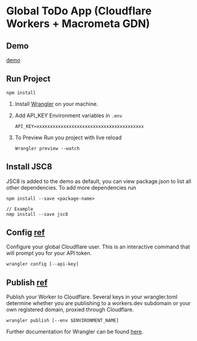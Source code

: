 # Global ToDo App (Cloudflare Workers + Macrometa GDN)

## Demo

[demo](https://couldflare-todo.solanki.workers.dev/)

## Run Project

```
npm install
```

1. Install [Wrangler](https://github.com/cloudflare/wrangler) on your machine.

2. Add API_KEY Environment variables in `.env`

   ```
   API_KEY=xxxxxxxxxxxxxxxxxxxxxxxxxxxxxxxxxxxxxxxx

   ```

3. To Preview Run you project with live reload

   ```
   Wrangler preview --watch
   ```
## Install JSC8

JSC8 is added to the demo as default, you can view package.json to list all other dependencies.
To add more dependencies run
```
npm install --save <package-name>

// Example
nmp install --save jsc8
```

## Config [ref](https://developers.cloudflare.com/workers/tooling/wrangler/commands/#config)

Configure your global Cloudflare user. This is an interactive command that will prompt you for your API token.

```
wrangler config [--api-key]
```

## Publish [ref](https://developers.cloudflare.com/workers/tooling/wrangler/commands/#publish)

Publish your Worker to Cloudflare. Several keys in your wrangler.toml determine whether you are publishing to a workers.dev subdomain or your own registered domain, proxied through Cloudflare.

```
wrangler publish [--env $ENVIRONMENT_NAME]
```

Further documentation for Wrangler can be found [here](https://developers.cloudflare.com/workers/tooling/wrangler).
